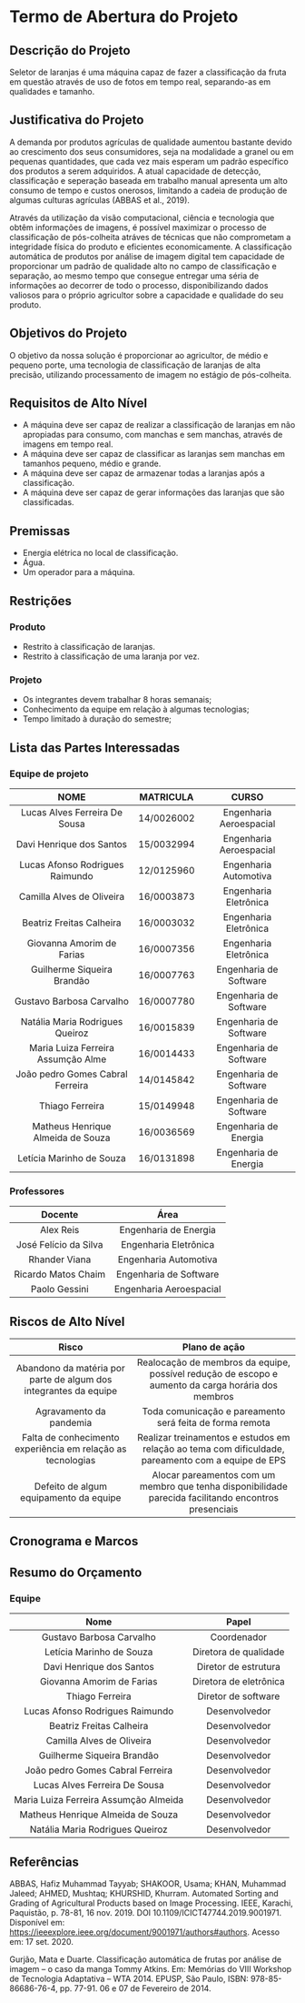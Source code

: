 # Termo de Abertura do Projeto
## Descrição do Projeto

Seletor de laranjas é uma máquina capaz de fazer a classificação da fruta em questão através de uso de fotos em tempo real, separando-as em qualidades e tamanho. 

## Justificativa do Projeto

A demanda por produtos agrículas de qualidade aumentou bastante devido ao crescimento dos seus consumidores, seja na modalidade a granel ou em pequenas quantidades, que cada vez mais esperam um padrão específico dos produtos a serem adquiridos. A atual capacidade de detecção, classificação e seperação baseada em trabalho manual apresenta um alto consumo de tempo e custos onerosos, limitando a cadeia de produção de algumas culturas agrículas (ABBAS et al., 2019).

Através da utilização da visão computacional, ciência e tecnologia que obtêm informações de imagens, é possível maximizar o processo de classificação de pós-colheita atráves de técnicas que não comprometam a integridade física do produto e eficientes economicamente. A classificação automática de produtos por análise de imagem digital tem capacidade de proporcionar um padrão de qualidade alto no campo de classificação e separação, ao mesmo tempo que consegue entregar uma séria de informações ao decorrer de todo o processo, disponibilizando dados valiosos para o próprio agricultor sobre a capacidade e qualidade do seu produto.   

## Objetivos do Projeto

O objetivo da nossa solução é proporcionar ao agricultor, de médio e pequeno porte, uma tecnologia de classificação de laranjas de alta precisão, utilizando processamento de imagem no estágio de pós-colheita.   

## Requisitos de Alto Nível

- A máquina deve ser capaz de realizar a classificação de laranjas em não apropiadas para consumo, com manchas e sem manchas,  através de imagens em tempo real.
- A máquina deve ser capaz de classificar as laranjas sem manchas em tamanhos pequeno, médio e grande.
- A máquina deve ser capaz de armazenar todas a laranjas após a classificação.
- A máquina deve ser capaz de gerar informações das laranjas que são classificadas.

## Premissas

- Energia elétrica no local de classificação.
- Água.
- Um operador para a máquina.

## Restrições 
### Produto

- Restrito à classificação de laranjas.
- Restrito à classificação de uma laranja por vez.

### Projeto

- Os integrantes devem trabalhar 8 horas semanais;
- Conhecimento da equipe em relação à algumas tecnologias;
- Tempo limitado à duração do semestre;

## Lista das Partes Interessadas
### Equipe de projeto 
|NOME|MATRICULA|CURSO|
|:--:|:--:|:--:|
|Lucas Alves Ferreira De Sousa|14/0026002|Engenharia Aeroespacial|
|Davi Henrique dos Santos|15/0032994|Engenharia Aeroespacial|
|Lucas Afonso Rodrigues Raimundo|12/0125960|Engenharia Automotiva|
|Camilla Alves de Oliveira|16/0003873|Engenharia Eletrônica|
|Beatriz Freitas Calheira|16/0003032|Engenharia Eletrônica|
|Giovanna Amorim de Farias|16/0007356|Engenharia Eletrônica|
|Guilherme Siqueira Brandão|16/0007763|Engenharia de Software|
|Gustavo Barbosa Carvalho|16/0007780|Engenharia de Software|
|Natália Maria Rodrigues Queiroz|16/0015839|Engenharia de Software|
|Maria Luiza Ferreira Assumção Alme|16/0014433|Engenharia de Software|
|João pedro Gomes Cabral Ferreira|14/0145842|Engenharia de Software|
|Thiago Ferreira|15/0149948|Engenharia de Software|
|Matheus Henrique Almeida de Souza|16/0036569|Engenharia de Energia|
|Letícia Marinho de Souza|16/0131898|Engenharia de Energia|

### Professores
|Docente|Área|
|:--:|:--:|
|Alex Reis |Engenharia de Energia|
|José Felício da Silva |Engenharia Eletrônica|
|Rhander Viana |Engenharia Automotiva|
|Ricardo Matos Chaim |Engenharia de Software|
|Paolo Gessini |Engenharia Aeroespacial|

## Riscos de Alto Nível
|Risco|Plano de ação|
|:--:|:--:|
|Abandono da matéria por parte de algum dos integrantes da equipe| Realocação de membros da equipe, possível redução de escopo e aumento da carga horária dos membros|
|Agravamento da pandemia | Toda comunicação e pareamento será feita de forma remota|
|Falta de conhecimento experiência em relação as tecnologias|Realizar treinamentos e estudos em relação ao tema com dificuldade, pareamento com a equipe de EPS|
|Defeito de algum equipamento da equipe	|Alocar pareamentos com um membro que tenha disponibilidade parecida facilitando encontros presenciais|

## Cronograma e Marcos

## Resumo do Orçamento

### Equipe

|Nome|Papel|
|:--:|:--:|          
|Gustavo Barbosa Carvalho                 | Coordenador|
|Letícia Marinho de Souza                 | Diretora de qualidade|
|Davi Henrique dos Santos                 | Diretor de estrutura|
|Giovanna Amorim de Farias                | Diretora de eletrônica|
|Thiago Ferreira                          | Diretor de software|
|Lucas Afonso Rodrigues Raimundo          | Desenvolvedor|
|Beatriz Freitas Calheira                 | Desenvolvedor|
|Camilla Alves de Oliveira                | Desenvolvedor|
|Guilherme Siqueira Brandão               | Desenvolvedor|
|João pedro Gomes Cabral Ferreira         | Desenvolvedor|
|Lucas Alves Ferreira De Sousa            | Desenvolvedor|
|Maria Luiza Ferreira Assumção Almeida    | Desenvolvedor|
|Matheus Henrique Almeida de Souza        | Desenvolvedor|
|Natália Maria Rodrigues Queiroz          | Desenvolvedor|



## Referências


ABBAS, Hafiz Muhammad Tayyab; SHAKOOR, Usama; KHAN, Muhammad Jaleed; AHMED, Mushtaq; KHURSHID, Khurram. Automated Sorting and Grading of Agricultural Products based on Image Processing. IEEE, Karachi, Paquistão, p. 78-81, 16 nov. 2019. DOI 10.1109/ICICT47744.2019.9001971. Disponível em: https://ieeexplore.ieee.org/document/9001971/authors#authors. Acesso em: 17 set. 2020.

Gurjão, Mata e Duarte. Classificação automática de frutas por análise de imagem – o caso da manga Tommy Atkins. Em: Memórias do VIII Workshop de Tecnologia Adaptativa – WTA 2014. EPUSP, São Paulo, ISBN: 978-85-86686-76-4, pp. 77-91. 06 e 07 de Fevereiro de 2014.
